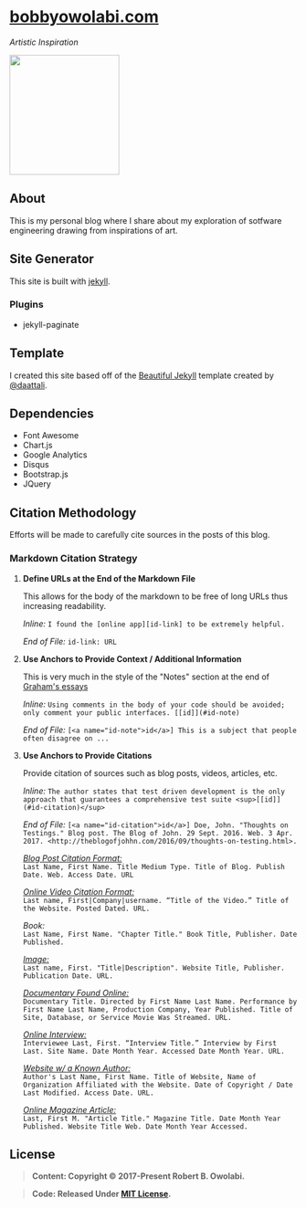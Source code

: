 # [bobbyowolabi.com][blog]
*Artistic Inspiration*

<img width="192" height="210" src="https://www.bobbyowolabi.com/img/logo.png">

## About
This is my personal blog where I share about my exploration of sotfware engineering drawing from inspirations of art.

## Site Generator
This site is built with [jekyll][jekyll].

### Plugins
* jekyll-paginate

## Template
I created this site based off of the [Beautiful Jekyll][template] template created by [@daattali][daattali].

## Dependencies
* Font Awesome
* Chart.js
* Google Analytics
* Disqus
* Bootstrap.js
* JQuery

## Citation Methodology
Efforts will be made to carefully cite sources in the posts of this blog.

### Markdown Citation Strategy
1. **Define URLs at the End of the Markdown File**

   This allows for the body of the markdown to be free of long URLs thus increasing readability.
   
   *Inline:* `I found the [online app][id-link] to be extremely helpful.`
   
   *End of File:* `id-link: URL`

1. **Use Anchors to Provide Context / Additional Information**

   This is very much in the style of the "Notes" section at the end of [Graham's essays](http://paulgraham.com/articles.html)
   
   *Inline:* `Using comments in the body of your code should be avoided; only comment your public interfaces. [[id]](#id-note)`
   
   *End of File:* `[<a name="id-note">id</a>] This is a subject that people often disagree on ...`

1. **Use Anchors to Provide Citations**

   Provide citation of sources such as blog posts, videos, articles, etc.      
   
   *Inline:* `The author states that test driven development is the only approach that guarantees a comprehensive test suite <sup>[[id]](#id-citation)</sup>`
   
   *End of File:* `[<a name="id-citation">id</a>] Doe, John. "Thoughts on Testings." Blog post. The Blog of John. 29 Sept. 2016. Web. 3 Apr. 2017. <http://theblogofjohhn.com/2016/09/thoughts-on-testing.html>.` 
   
   *[Blog Post Citation Format:][blog-citation]*    
   `Last Name, First Name. Title Medium Type. Title of Blog. Publish Date. Web. Access Date. URL`
   
   *[Online Video Citation Format:][video-citation]*   
   `Last name, First|Company|username. “Title of the Video.” Title of the Website. Posted Dated. URL.`
   
   *Book:*  
   `Last Name, First Name. "Chapter Title." Book Title, Publisher. Date Published.`
   
   *[Image:][image-citation]*    
   `Last name, First. "Title|Description". Website Title, Publisher. Publication Date. URL.`

   *[Documentary Found Online:][online-documentary-citation]*  
   `Documentary Title. Directed by First Name Last Name. Performance by First Name Last Name, Production Company, Year Published. Title of Site, Database, or Service Movie Was Streamed. URL.`

   *[Online Interview:][online-interview]*   
   `Interviewee Last, First. “Interview Title.” Interview by First Last. Site Name. Date Month Year. Accessed Date Month Year. URL.`

   *[Website w/ a Known Author:][known-author-website]*  
   `Author's Last Name, First Name. Title of Website, Name of Organization Affiliated with the Website. Date of Copyright / Date Last Modified. Access Date. URL.`
   
   *[Online Magazine Article:][online-magazine-article]*     
   `Last, First M. "Article Title." Magazine Title. Date Month Year Published. Website Title Web. Date Month Year Accessed.`

## License
> **Content: Copyright &copy; 2017-Present Robert B. Owolabi.**

> **Code: Released Under [MIT License](license.md).**


[blog-citation]: https://www.easybib.com/guides/citation-guides/mla-format/how-to-cite-a-blog-mla/
[video-citation]: http://www.citationmachine.net/resources/cite-youtube-video
[image-citation]: http://www.citationmachine.net/resources/cite-image-found-google-images
[online-documentary-citation]: http://www.easybib.com/guides/how-to-cite-a-documentary-found-online/
[blog]: https://www.bobbyowolabi.com
[jekyll]: https://jekyllrb.com/
[template]:https://github.com/daattali/beautiful-jekyll
[online-interview]: http://www.easybib.com/guides/citation-guides/mla-format/how-to-cite-a-interview-mla/
[known-author-website]: http://columbiacollege-ca.libguides.com/mla/websites
[online-magazine-article]: http://www.easybib.com/reference/guide/mla/magazine
[daattali]: https://github.com/daattali
